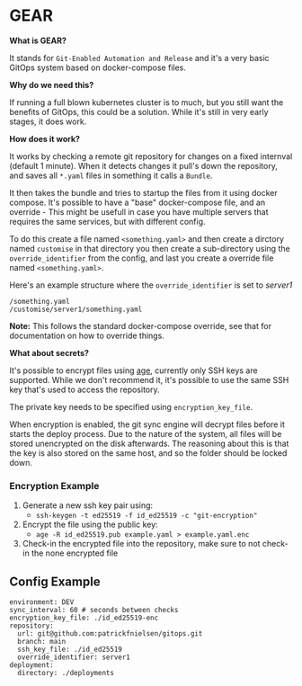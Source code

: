 # GEAR
**What is GEAR?**

It stands for `Git-Enabled Automation and Release` and it's a very basic GitOps system based on docker-compose files.

**Why do we need this?**

If running a full blown kubernetes cluster is to much, but you still want the benefits of GitOps, this could be a solution. While it's still in very early stages, it does work.

**How does it work?**

It works by checking a remote git repository for changes on a fixed internval (default 1 minute). When it detects changes it pull's down the repository, and saves all `*.yaml` files in something it calls a `Bundle`.

It then takes the bundle and tries to startup the files from it using docker compose. It's possible to have a "base" docker-compose file, and an override - This might be usefull in case you have multiple servers that requires the same services, but with different config.

To do this create a file named `<something.yaml>` and then create a dirctory named `customise` in that directory you then create a sub-directory using the `override_identifier` from the config, and last you create a override file named `<something.yaml>`.

Here's an example structure where the `override_identifier` is set to *server1*
```
/something.yaml
/customise/server1/something.yaml
```
**Note:** This follows the standard docker-compose override, see that for documentation on how to override things.

**What about secrets?**

It's possible to encrypt files using [age](https://github.com/FiloSottile/age/tree/main), currently only SSH keys are supported.
While we don't recommend it, it's possible to use the same SSH key that's used to access the repository.

The private key needs to be specified using `encryption_key_file`.

When encryption is enabled, the git sync engine will decrypt files before it starts the deploy process. Due to the nature of the system, all files will be stored unencrypted on the disk afterwards. The reasoning about this is that the key is also stored on the same host, and so the folder should be locked down.

### Encryption Example
  1) Generate a new ssh key pair using:
     - `ssh-keygen -t ed25519 -f id_ed25519 -c "git-encryption"`
  2) Encrypt the file using the public key:
     - `age -R id_ed25519.pub example.yaml > example.yaml.enc`
  3) Check-in the encrypted file into the repository, make sure to not check-in the none encrypted file

## Config Example
```
environment: DEV
sync_interval: 60 # seconds between checks
encryption_key_file: ./id_ed25519-enc
repository:
  url: git@github.com:patrickfnielsen/gitops.git
  branch: main
  ssh_key_file: ./id_ed25519
  override_identifier: server1
deployment:
  directory: ./deployments
```
